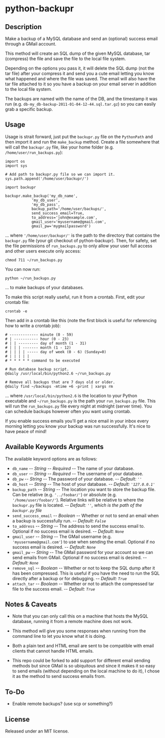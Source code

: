 # python-backupr


## Description

Make a backup of a MySQL database and send an (optional) success email through a GMail account.

This method will create an SQL dump of the given MySQL database, tar (compress) the file and save the file to the local file system. 

Depending on the options you pass it, it will delete the SQL dump (not the tar file) after your compress it and send you a cute email letting you know what happened and where the file was saved. The email will also have the tar file attached to it so you have a backup on your email server in addition to the local file system.

The backups are named with the name of the DB, and the timestamp it was run (e.g. `db-my_db-backup-2011-01-04-12-44.sql.tar.gz`) so you can easily grab a specific backup.


## Usage

Usage is strait forward, just put the `backupr.py` file on the `PythonPath` and then import it and run the `make_backup` method. Create a file somewhere that will call the `backupr.py` file, like your home folder (e.g. `/home/user/run_backups.py`):
    
    import os
    import sys
    
    # Add path to backupr.py file so we can import it.
    sys.path.append('/home/user/backupr/')
    
    import backupr
    
    backupr.make_backup('my_db_name', 
                'my_db_user', 
                'my_db_pass', 
                backup_path='/home/user/backups/',
                send_success_email=True,
                to_address='john@example.com', 
                gmail_user='myusername@gmail.com', 
                gmail_pw='mygmailpassword')
                

... where `'/home/user/backupr/'` is the path to the directory that contains the `backupr.py` file (your git checkout of python-backupr). Then, for safety, set the file permissions of `run_backups.py` to only allow your user full access and other users execute only access:

    chmod 711 ~/run_backups.py

You can now run:

    python ~/run_backups.py

... to make backups of your databases.

To make this script really useful, run it from a crontab. First, edit your crontab file:

    crontab -e

Then add in a crontab like this (note the first block is useful for referencing how to write a crontab job):

    # ------------- minute (0 - 59)
    # | ----------- hour (0 - 23)
    # | | --------- day of month (1 - 31)
    # | | | ------- month (1 - 12)
    # | | | | ----- day of week (0 - 6) (Sunday=0)
    # | | | | |
    # * * * * * command to be executed
    
    # Run database backup script.
    @daily /usr/local/bin/python2.6 ~/run_backups.py
    
    # Remove all backups that are 7 days old or older.
    @daily find ~/backups -mtime +6 -print | xargs rm

... where `/usr/local/bin/python2.6` is the location to your Python executable and `~/run_backups.py` is the path your `run_backups.py` file. This will run the `run_backups.py` file every night at midnight (server time). You can schedule backups however often you want using crontab.

If you enable success emails you'll get a nice email in your inbox every morning letting you know your backup was run successfully. It's nice to have peace of mind!


## Available Keywords Arguments

The available keyword options are as follows:
                
- `db_name` -- *String* -- *Required* -- The name of your database.
- `db_user` -- *String* -- *Required* -- The username of your database.
- `db_pw` -- *String* -- The password of your database. -- *Default: `''`*
- `db_host` -- *String* -- The host of your database. -- *Default: `'127.0.0.1'`*
- `backup_path` -- *String* -- The location you want to store the backup file. Can be relative (e.g. `'../foobar/'`) or absolute (e.g. `'/home/user/foobar/'`). Relative links will be relative to where the `backupr.py` file is located. -- *Default: `''`, which is the path of the `backupr.py` file*
- `send_success_email` -- *Boolean* -- Whether or not to send an email when a backup is successfully run. -- *Default: `False`*
- `to_address` -- *String* -- The address to send the success email to. Optional if no success email is desired. -- *Default: `None`*
- `gmail_user` -- *String* -- The GMail username (e.g. `'myusername@gmail.com'`) to use when sending the email. Optional if no success email is desired. -- *Default: `None`*
- `gmail_pw` -- *String* -- The GMail password for your account so we can send emails from GMail. Optional if no success email is desired. -- *Default: `None`*
- `remove_sql` -- *Boolean* -- Whether or not to keep the SQL dump after it has been compressed. This is useful if you have the need to run the SQL directly after a backup or for debugging. -- *Default: `True`*
- `attach_tar` -- *Boolean* -- Whether or not to attach the compressed tar file to the success email. -- *Default: `True`*


## Notes & Caveats

- Note that you can only call this on a machine that hosts the MySQL database, running it from a remote machine does not work.

- This method will give you some responses when running from the command line to let you know what it is doing.

- Both a plain text and HTML email are sent to be compatible with email clients that cannot handle HTML emails.

- This repo could be forked to add support for different email sending methods but since GMail is so ubiquitous and since it makes it so easy to send emails (without depending on the local machine to do it), I chose it as the method to send success emails from.


## To-Do

* Enable remote backups? (use scp or something?)


## License

Released under an MIT license.
